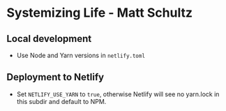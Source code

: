 # Systemizing Life - Matt Schultz

## Local development

- Use Node and Yarn versions in `netlify.toml`

## Deployment to Netlify

- Set `NETLIFY_USE_YARN` to `true`, otherwise Netlify will see no yarn.lock in this subdir and default to NPM.
